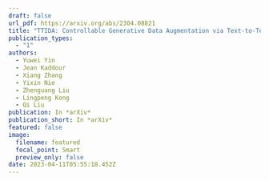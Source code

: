 ```yaml
---
draft: false
url_pdf: https://arxiv.org/abs/2304.08821
title: "TTIDA: Controllable Generative Data Augmentation via Text-to-Text and Text-to-Image Models"
publication_types:
  - "1"
authors:
  - Yuwei Yin
  - Jean Kaddour
  - Xiang Zhang
  - Yixin Nie
  - Zhenguang Liu
  - Lingpeng Kong
  - Qi Liu
publication: In *arXiv*
publication_short: In *arXiv*
featured: false
image:
  filename: featured
  focal_point: Smart
  preview_only: false
date: 2023-04-11T05:55:18.452Z
---
```


